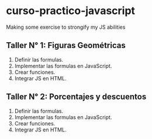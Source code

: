 # curso-practico-javascript
Making some exercise to strongify my JS abilities

## Taller N° 1: Figuras Geométricas
1. Definir las formulas.
2. Implementar las formulas en JavaScript. 
3. Crear funciones.
4. Integrar JS en HTML.

## Taller N° 2: Porcentajes y descuentos
1. Definir las formulas.
2. Implementar las formulas en JavaScript. 
3. Crear funciones.
4. Integrar JS en HTML.